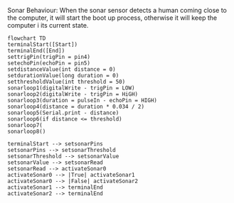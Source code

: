 Sonar Behaviour: When the sonar sensor detects a human coming close to the computer, it will start the boot up process, otherwise it will keep the computer i its current state.


```mermaid
flowchart TD
terminalStart([Start])
terminalEnd([End])
settrigPin(trigPin = pin4)
setechoPin(echoPin = pin5)
setdistanceValue(int distance = 0)
setdurationValue(long duration = 0)
setthresholdValue(int threshold = 50)
sonarloop1(digitalWrite - trigPin = LOW)
sonarloop2(digitalWrite - trigPin = HiGH)
sonarloop3(duration = pulseIn - echoPin = HIGH)
sonarloop4(distance = duration * 0.034 / 2)
sonarloop5(Serial.print - distance)
sonarloop6(if distance <= threshold)
sonarloop7(
sonarloop8()

terminalStart --> setsonarPins
setsonarPins --> setsonarThreshold
setsonarThreshold --> setsonarValue
setsonarValue --> setsonarRead
setsonarRead --> activateSonar0
activateSonar0 --> |True| activateSonar1
activateSonar0 --> |False| activateSonar2
activateSonar1 --> terminalEnd
activateSonar2 --> terminalEnd
```
